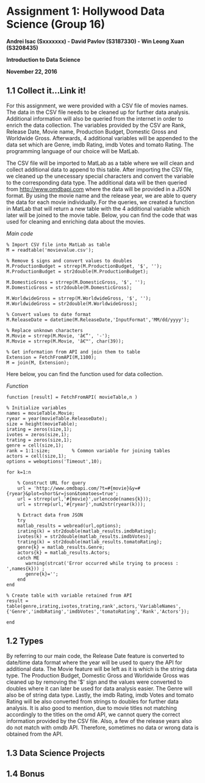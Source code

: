 Assignment 1: Hollywood Data Science (Group 16)
===============================================

**Andrei Isac (Sxxxxxxx) - David Pavlov (S3187330) - Win Leong Xuan (S3208435)**

**Introduction to Data Science**

**November 22, 2016**


1.1 Collect it...Link it!
-------------------------
For this assignment, we were provided with a CSV file of movies names. The data in the CSV file needs to be cleaned up for further data analysis. Additional information will also be queried from the internet in order to enrich the data collection. The variables provided by the CSV are Rank, Release Date, Movie name, Production Budget, Domestic Gross and Worldwide Gross. Afterwards, 4 additional variables will be appended to the data set which are Genre, imdb Rating, imdb Votes and tomato Rating. The programming language of our choice will be MatLab.

The CSV file will be imported to MatLab as a table where we will clean and collect additional data to append to this table. After importing the CSV file, we cleaned up the unecessary special characters and convert the variable to the corresponding data type. The additional data will be then queried from http://www.omdbapi.com where the data will be provided in a JSON format. By using the movie name and the release year, we are able to query the data for each movie individually. For the queries, we created a function in MatLab that will return a new table with the 4 additional variable which later will be joined to the movie table. Below, you can find the code that was used for cleaning and enriching data about the movies. 

*Main code*
~~~~
% Import CSV file into MatLab as table
M = readtable('movievalue.csv');

% Remove $ signs and convert values to doubles
M.ProductionBudget = strrep(M.ProductionBudget, '$', '');
M.ProductionBudget = str2double(M.ProductionBudget);

M.DomesticGross = strrep(M.DomesticGross, '$', '');
M.DomesticGross = str2double(M.DomesticGross);

M.WorldwideGross = strrep(M.WorldwideGross, '$', '');
M.WorldwideGross = str2double(M.WorldwideGross);

% Convert values to date format
M.ReleaseDate = datetime(M.ReleaseDate,'InputFormat','MM/dd/yyyy');

% Replace unknown characters
M.Movie = strrep(M.Movie, 'â€”', '-');
M.Movie = strrep(M.Movie, 'â€™', char(39));

% Get information from API and join them to table
Extension = FetchFromAPI(M,1100);
M = join(M, Extension);
~~~~

Here below, you can find the function used for data collection.

*Function*
~~~~
function [result] = FetchFromAPI( movieTable,n )

% Initialize variables
names = movieTable.Movie;
ryear = year(movieTable.ReleaseDate);
size = height(movieTable);
irating = zeros(size,1);
ivotes = zeros(size,1);
trating = zeros(size,1);
genre = cell(size,1);
rank = 1:1:size;        % Common variable for joining tables
actors = cell(size,1);
options = weboptions('Timeout',10);

for k=1:n
    
    % Construct URL for query
    url = 'http://www.omdbapi.com/?t=#{movie}&y=#{ryear}&plot=short&r=json&tomatoes=true'; 
    url = strrep(url,'#{movie}',urlencode(names{k}));
    url = strrep(url,'#{ryear}',num2str(ryear(k)));
    
    % Extract data from JSON
    try
    matlab_results = webread(url,options); 
    irating(k) = str2double(matlab_results.imdbRating);
    ivotes(k) = str2double(matlab_results.imdbVotes);
    trating(k) = str2double(matlab_results.tomatoRating);
    genre{k} = matlab_results.Genre;
    actors{k} = matlab_results.Actors;
    catch ME
       warning(strcat('Error occurred while trying to process : ',names{k})) ;
       genre{k}='';          
    end 
end

% Create table with variable retained from API
result = table(genre,irating,ivotes,trating,rank',actors,'VariableNames',{'Genre','imdbRating','imdbVotes','tomatoRating','Rank','Actors'});

end
~~~~

1.2 Types
---------
By referring to our main code, the Release Date feature is converted to date/time data format where the year will be used to query the API for additional data. The Movie feature will be left as it is which is the string data type. The Production Budget, Domestic Gross and Worldwide Gross was cleaned up by removing the '$' sign and the values were converted to doubles where it can later be used for data analysis easier. The Genre will also be of string data type. Lastly, the imdb Rating, imdb Votes and tomato Rating will be also converted from strings to doubles for further data analysis. It is also good to mention, due to movie titles not matching accordingly to the titles on the omd API, we cannot query the correct information provided by the CSV file. Also, a few of the release years also do not match with omdb API. Therefore, sometimes no data or wrong data is obtained from the API.

1.3 Data Science Projects
-------------------------

1.4 Bonus
---------

